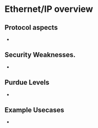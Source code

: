 # Ethernet/IP overview

## Protocol aspects
- 

## Security Weaknesses.
- 

## Purdue Levels
- 

## Example Usecases
- 
